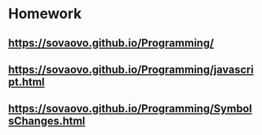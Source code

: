 # Homework



## https://sovaovo.github.io/Programming/

## https://sovaovo.github.io/Programming/javascript.html

## https://sovaovo.github.io/Programming/SymbolsChanges.html
